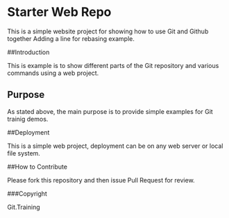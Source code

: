 # Starter Web Repo

This is a simple website project for showing how to use Git and Github together
Adding a line for rebasing example.

##Introduction

This is example is to show different parts of the Git repository and various commands using a web project.

## Purpose

As stated above, the main purpose is to provide simple examples for Git trainig demos.

##Deployment

This is a simple web project, deployment can be on any web server or local file system.

##How to Contribute

Please fork this repository and then issue Pull Request for review.

###Copyright

Git.Training
